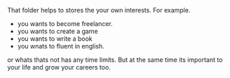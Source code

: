 That folder helps to stores the your own interests. For example.

- you wants to become freelancer.
- you wants to create a game 
- you wants to write a book 
- you wnats to fluent in english.

or whats thats not has any time limits. But at the same time its important to your life and grow your careers too.

